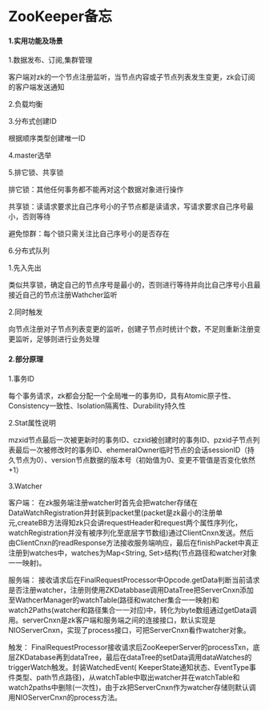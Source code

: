 # ZooKeeper备忘

####	1.实用功能及场景
1.数据发布、订阅,集群管理

客户端对zk的一个节点注册监听，当节点内容或子节点列表发生变更，zk会订阅的客户端发送通知

2.负载均衡

3.分布式创建ID

根据顺序类型创建唯一ID

4.master选举

5.排它锁、共享锁

排它锁：其他任何事务都不能再对这个数据对象进行操作

共享锁：读请求要求比自己序号小的子节点都是读请求，写请求要求自己序号最小，否则等待

避免惊群：每个锁只需关注比自己序号小的是否存在

6.分布式队列

1.先入先出

类似共享锁，确定自己的节点序号是最小的，否则进行等待并向比自己序号小且最接近自己的节点注册Wathcher监听

2.同时触发

向节点注册对子节点列表变更的监听，创建子节点时统计个数，不足则重新注册变更监听，足够则进行业务处理

####	2.部分原理
1.事务ID

每个事务请求，zk都会分配一个全局唯一的事务ID，具有Atomic原子性、Consistency一致性、Isolation隔离性、Durability持久性

2.Stat属性说明

mzxid节点最后一次被更新时的事务ID、czxid被创建时的事务ID、pzxid子节点列表最后一次被修改时的事务ID、ehemeralOwner临时节点的会话sessionID（持久节点为0）、version节点数据的版本号（初始值为0、变更不管值是否变化依然+1）

3.Watcher

客户端：
在zk服务端注册watcher时首先会把watcher存储在DataWatchRegistration并封装到packet里(packet是zk最小的注册单元,createBB方法得知zk只会讲requestHeader和request两个属性序列化，watchRegistration并没有被序列化至底层字节数组)通过ClientCnxn发送。然后由ClientCnxn的readResponse方法接收服务端响应，最后在finishPacket中真正注册到watches中，watches为Map<String, Set<Watcher>>结构(节点路径和watcher对象一一映射)。

服务端：
接收请求后在FinalRequestProcessor中Opcode.getData判断当前请求是否注册watcher，注册则使用ZKDatabbase调用DataTree把ServerCnxn添加至WathcerManager的watchTable(路径和watcher集合一一映射)和watch2Paths(watcher和路径集合一一对应)中，转化为byte数组通过getData调用。serverCnxn是zk客户端和服务端之间的连接接口，默认实现是NIOServerCnxn，实现了process接口，可把ServerCnxn看作watcher对象。

触发：
FinalRequestProcessor接收请求后ZooKeeperServer的processTxn，底层ZKDatabase再到dataTree，最后在dataTree的setData调用dataWatches的triggerWatch触发。封装WatchedEvent(
KeeperState通知状态、EventType事件类型、path节点路径)，从watchTable中取出watcher并在watchTable和watch2paths中删除(一次性)，由于zk把ServerCnxn作为watcher存储则默认调用NIOServerCnxn的process方法。








